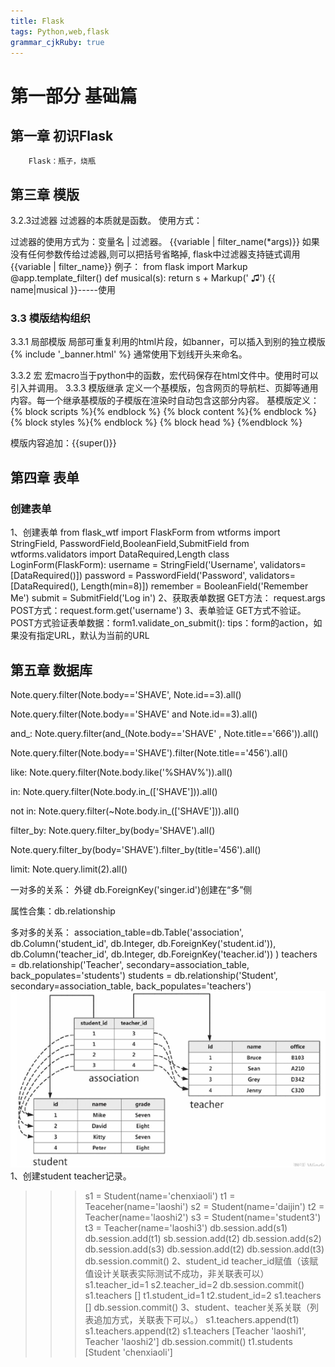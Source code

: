 ```yaml
---
title: Flask
tags: Python,web,flask
grammar_cjkRuby: true
---
```



# 第一部分 基础篇
## 第一章 初识Flask
   		Flask：瓶子，烧瓶
		
## 第三章 模版

3.2.3过滤器
过滤器的本质就是函数。
使用方式：

过滤器的使用方式为：变量名 | 过滤器。
{{variable | filter_name(*args)}}
如果没有任何参数传给过滤器,则可以把括号省略掉, flask中过滤器支持链式调用
{{variable | filter_name}}
例子：
from flask import Markup
@app.template_filter()
def musical(s):
return s + Markup(' &#9835;')
{{ name|musical }}-----使用


### 3.3 模版结构组织
 3.3.1 局部模版
 局部可重复利用的html片段，如banner，可以插入到别的独立模版
 {% include '_banner.html' %}
  通常使用下划线开头来命名。
  
  3.3.2 宏
  宏macro当于python中的函数，宏代码保存在html文件中。使用时可以引入并调用。
  3.3.3 模版继承
  定义一个基模版，包含网页的导航栏、页脚等通用内容。每一个继承基模版的子模版在渲染时自动包含这部分内容。
  基模版定义：
  {% block scripts %}{% endblock %}
  {% block content %}{% endblock %}
  {% block styles %}{% endblock %}
  {% block head %} {%endblock %}
  
  模版内容追加：{{super()}}
  
  ## 第四章 表单
  ### 创建表单
  1、创建表单
  from flask_wtf import FlaskForm
from wtforms import StringField, PasswordField,BooleanField,SubmitField
from wtforms.validators import DataRequired,Length
class LoginForm(FlaskForm):
    username = StringField('Username', validators=[DataRequired()])
    password = PasswordField('Password', validators=[DataRequired(), Length(min=8)])
    remember = BooleanField('Remember Me')
    submit = SubmitField('Log in')
	2、获取表单数据
	GET方法： request.args
	POST方式：request.form.get('username')
	3、表单验证
	GET方式不验证。
	POST方式验证表单数据：form1.validate_on_submit():
	tips：form的action，如果没有指定URL，默认为当前的URL
	
## 第五章 数据库
Note.query.filter(Note.body=='SHAVE', Note.id==3).all()

Note.query.filter(Note.body=='SHAVE' and Note.id==3).all()

and_:
Note.query.filter(and_(Note.body=='SHAVE' , Note.title=='666')).all()

Note.query.filter(Note.body=='SHAVE').filter(Note.title=='456').all()


like:
Note.query.filter(Note.body.like('%SHAV%')).all()

in:
Note.query.filter(Note.body.in_(['SHAVE'])).all()

not in:
Note.query.filter(~Note.body.in_(['SHAVE'])).all()

filter_by:
Note.query.filter_by(body='SHAVE').all()

Note.query.filter_by(body='SHAVE').filter_by(title='456').all()

limit:
Note.query.limit(2).all()

一对多的关系：
外键 db.ForeignKey('singer.id')创建在“多”侧

属性合集：db.relationship

多对多的关系：
association_table=db.Table('association',
                           db.Column('student_id', db.Integer, db.ForeignKey('student.id')),
                           db.Column('teacher_id', db.Integer, db.ForeignKey('teacher.id'))
                            )
teachers = db.relationship('Teacher', secondary=association_table, back_populates='students')
students = db.relationship('Student', secondary=association_table, back_populates='teachers')
![enter description here](./images/1592473887564.png)
1、创建student teacher记录。 
>>> s1 = Student(name='chenxiaoli')
>>> t1 = Teaceher(name='laoshi')
>>> s2 = Student(name='daijin')
>>> t2 =  Teacher(name='laoshi2')
>>> s3 = Student(name='student3')
>>> t3 =  Teacher(name='laoshi3')
>>> db.session.add(s1)
>>> db.session.add(t1)
>>> sb.session.add(t2)
>>> db.session.add(s2)
>>> db.session.add(s3)
>>> db.session.add(t2)
>>> db.session.add(t3)
>>> db.session.commit()
2、student_id teacher_id赋值（该赋值设计关联表实际测试不成功，非关联表可以）
>>> s1.teacher_id=1
>>> s2.teacher_id=2
>>> db.session.commit()
>>> s1.teachers
[]
>>> t1.student_id=1
>>> t2.student_id=2
>>> s1.teachers
[]
>>> db.session.commit()
3、student、teacher关系关联（列表追加方式，关联表下可以。）
>>> s1.teachers.append(t1)
>>> s1.teachers.append(t2)
>>> s1.teachers
[Teacher 'laoshi1', Teacher 'laoshi2']
>>> db.session.commit()
>>> t1.students
[Student 'chenxiaoli']


